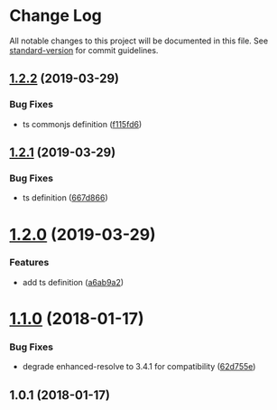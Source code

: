 # Change Log

All notable changes to this project will be documented in this file. See [standard-version](https://github.com/conventional-changelog/standard-version) for commit guidelines.

<a name="1.2.2"></a>
## [1.2.2](https://github.com/clarkdo/postcss-import-resolver/compare/v1.2.1...v1.2.2) (2019-03-29)


### Bug Fixes

* ts commonjs definition ([f115fd6](https://github.com/clarkdo/postcss-import-resolver/commit/f115fd6))



<a name="1.2.1"></a>
## [1.2.1](https://github.com/clarkdo/postcss-import-resolver/compare/v1.2.0...v1.2.1) (2019-03-29)


### Bug Fixes

* ts definition ([667d866](https://github.com/clarkdo/postcss-import-resolver/commit/667d866))



<a name="1.2.0"></a>
# [1.2.0](https://github.com/clarkdo/postcss-import-resolver/compare/v1.1.0...v1.2.0) (2019-03-29)


### Features

* add ts definition ([a6ab9a2](https://github.com/clarkdo/postcss-import-resolver/commit/a6ab9a2))



<a name="1.1.0"></a>
# [1.1.0](https://github.com/clarkdo/postcss-import-resolver/compare/v1.0.1...v1.1.0) (2018-01-17)


### Bug Fixes

* degrade enhanced-resolve to 3.4.1 for compatibility ([62d755e](https://github.com/clarkdo/postcss-import-resolver/commit/62d755e))



<a name="1.0.1"></a>
## 1.0.1 (2018-01-17)
